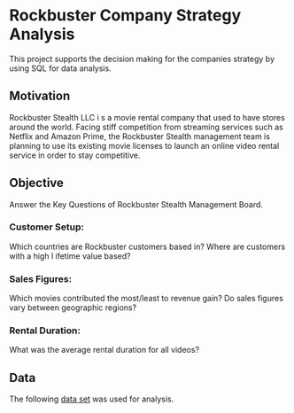 # Rockbuster Company Strategy Analysis 
This project supports the decision making for the companies strategy by using SQL for data analysis.

## Motivation 
Rockbuster Stealth LLC i s a movie rental company that used to have stores around the world. Facing stiff competition from streaming services such as Netflix and Amazon Prime, the Rockbuster Stealth management team is planning to use its existing movie licenses to launch an online video rental service in order to stay competitive.

## Objective
Answer the Key Questions of Rockbuster Stealth Management Board.

### Customer Setup:
Which countries are Rockbuster customers based in?
Where are customers with a high l ifetime value based?

### Sales Figures:
Which movies contributed the most/least to revenue gain?
Do sales figures vary between geographic regions?

### Rental Duration:
What was the average rental duration for all videos?

## Data
The following [data set](https://s3.amazonaws.com/coach-courses-us/public/courses/data-immersion/A4/A4_Data_Assets/customers.zip) was used for analysis.
